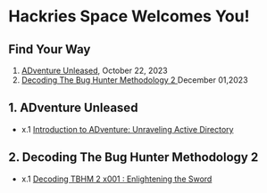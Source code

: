 # Hackries Space Welcomes You!

## Find Your Way

1. [ADventure Unleased](#adventure-unleased), October 22, 2023
2. [Decoding The Bug Hunter Methodology 2 ](#decoding-the-bug-hunter-methodology-2)December 01,2023

## 1. ADventure Unleased 

- x.1 [Introduction to ADventure: Unraveling Active Directory](https://kris3c.github.io/hackries/ADventure-Unleased/introduction-to-adventure-unraveling-active-directory)

## 2. Decoding The Bug Hunter Methodology 2 

- x.1 [Decoding TBHM 2 x001 : Enlightening the Sword](https://kris3c.github.io/hackries/decoding-the-bug-hunter-methodology-2/enlightening-the-sword)
